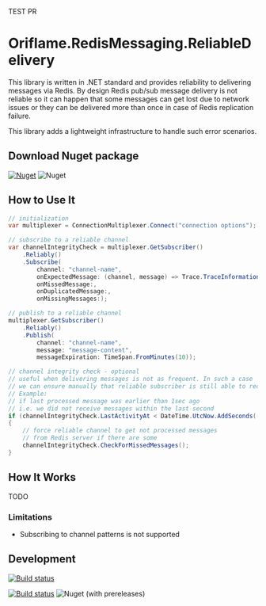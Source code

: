 TEST PR 
# Oriflame.RedisMessaging.ReliableDelivery

This library is written in .NET standard and provides reliability to delivering messages via Redis. By design Redis pub/sub message delivery is not reliable so it can happen that some messages can get lost due to network issues or they can be delivered more than once in case of Redis replication failure.

This library adds a lightweight infrastructure to handle such error scenarios.

## Download Nuget package

[![Nuget](https://img.shields.io/nuget/v/Oriflame.RedisMessaging.ReliableDelivery.svg?color=%2308f&label=Nuget)](https://www.nuget.org/packages/Oriflame.RedisMessaging.ReliableDelivery/)
![Nuget](https://img.shields.io/nuget/dt/Oriflame.RedisMessaging.ReliableDelivery.svg?label=Downloads&color=%2308f)

## How to Use It
```csharp
// initialization
var multiplexer = ConnectionMultiplexer.Connect("connection options");

// subscribe to a reliable channel
var channelIntegrityCheck = multiplexer.GetSubscriber()
    .Reliably()
    .Subscribe(
        channel: "channel-name",
        onExpectedMessage: (channel, message) => Trace.TraceInformation($"Message with ID={message.Id} was received as expected. Message content='{message.Content}'"),
        onMissedMessage:,
        onDuplicatedMessage:,
        onMissingMessages:);

// publish to a reliable channel
multiplexer.GetSubscriber()
    .Reliably()
    .Publish(
        channel: "channel-name",
        message: "message-content",
        messageExpiration: TimeSpan.FromMinutes(10));

// channel integrity check - optional
// useful when delivering messages is not as frequent. In such a case
// we can ensure manually that reliable subscriber is still able to receive messages.
// Example:
// if last processed message was earlier than 1sec ago
// i.e. we did not receive messages within the last second
if (channelIntegrityCheck.LastActivityAt < DateTime.UtcNow.AddSeconds(-1))
{
    // force reliable channel to get not processed messages
    // from Redis server if there are some
    channelIntegrityCheck.CheckForMissedMessages();
}
```

## How It Works
TODO

### Limitations
* Subscribing to channel patterns  is not supported

## Development
[![Build status](https://oriflame.visualstudio.com/Ori.Common/_apis/build/status/Redis/RedisMessaging.ReliableDelivery-CD?label=Release+build&branchName=master)](https://oriflame.visualstudio.com/Ori.Common/_build/latest?definitionId=1324&branchName=master)

[![Build status](https://oriflame.visualstudio.com/Ori.Common/_apis/build/status/Redis/RedisMessaging.ReliableDelivery-CD?label=Prerelease+build&branchName=develop)](https://oriflame.visualstudio.com/Ori.Common/_build/latest?definitionId=1324&branchName=develop)
![Nuget (with prereleases)](https://img.shields.io/nuget/vpre/Oriflame.RedisMessaging.ReliableDelivery.svg?color=%2308f&label=Nuget)

